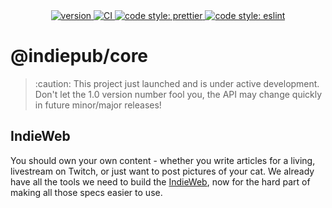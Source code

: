 <div align="center">
  <a href="https://npmjs.org/package/@indiepub/core">
    <img src="https://badgen.now.sh/npm/v/@indiepub/core" alt="version" />
  </a>
  <a href="https://github.com/indiepub/core/actions">
    <img src="https://github.com/indiepub/core/workflows/Release/badge.svg" alt="CI" />
  </a>
  <a href="https://github.com/prettier/prettier">
    <img src="https://img.shields.io/badge/code_style-prettier-ff69b4.svg?style=flat-square" alt="code style: prettier">
  </a>
  <a href="https://github.com/eslint/eslint">
    <img src="https://img.shields.io/badge/code_style-eslint-4b32c3.svg?style=flat-square" alt="code style: eslint">
  </a>
</div>

# @indiepub/core

> :caution: This project just launched and is under active development. Don't let the 1.0 version number fool you, the API may change quickly in future minor/major releases!

## IndieWeb

You should own your own content - whether you write articles for a living, livestream on Twitch, or just want to post pictures of your cat. We already have all the tools we need to build the [IndieWeb](https://indieweb.org), now for the hard part of making all those specs easier to use.
